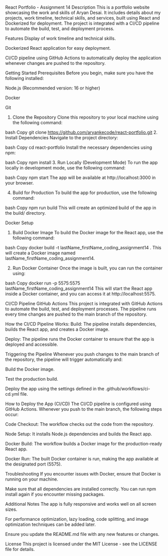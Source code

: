 React Portfolio - Assignment 14
Description
This is a portfolio website showcasing the work and skills of Aryan Desai. It includes details about my projects, work timeline, technical skills, and services, built using React and Dockerized for deployment. The project is integrated with a CI/CD pipeline to automate the build, test, and deployment process.

Features
Display of work timeline and technical skills.

Dockerized React application for easy deployment.

CI/CD pipeline using GitHub Actions to automatically deploy the application whenever changes are pushed to the repository.

Getting Started
Prerequisites
Before you begin, make sure you have the following installed:

Node.js (Recommended version: 16 or higher)

Docker

Git

1. Clone the Repository
Clone this repository to your local machine using the following command:

bash
Copy
git clone https://github.com/aryankecode/react-portfolio.git
2. Install Dependencies
Navigate to the project directory:

bash
Copy
cd react-portfolio
Install the necessary dependencies using npm:

bash
Copy
npm install
3. Run Locally (Development Mode)
To run the app locally in development mode, use the following command:

bash
Copy
npm start
The app will be available at http://localhost:3000 in your browser.

4. Build for Production
To build the app for production, use the following command:

bash
Copy
npm run build
This will create an optimized build of the app in the build/ directory.

Docker Setup
1. Build Docker Image
To build the Docker image for the React app, use the following command:

bash
Copy
docker build -t lastName_firstName_coding_assignment14 .
This will create a Docker image named lastName_firstName_coding_assignment14.

2. Run Docker Container
Once the image is built, you can run the container using:

bash
Copy
docker run -p 5575:5575 lastName_firstName_coding_assignment14
This will start the React app inside a Docker container, and you can access it at http://localhost:5575.

CI/CD Pipeline
GitHub Actions
This project is integrated with GitHub Actions to automate the build, test, and deployment processes. The pipeline runs every time changes are pushed to the main branch of the repository.

How the CI/CD Pipeline Works:
Build: The pipeline installs dependencies, builds the React app, and creates a Docker image.

Deploy: The pipeline runs the Docker container to ensure that the app is deployed and accessible.

Triggering the Pipeline
Whenever you push changes to the main branch of the repository, the pipeline will trigger automatically and:

Build the Docker image.

Test the production build.

Deploy the app using the settings defined in the .github/workflows/ci-cd.yml file.

How to Deploy the App (CI/CD)
The CI/CD pipeline is configured using GitHub Actions. Whenever you push to the main branch, the following steps occur:

Code Checkout: The workflow checks out the code from the repository.

Node Setup: It installs Node.js dependencies and builds the React app.

Docker Build: The workflow builds a Docker image for the production-ready React app.

Docker Run: The built Docker container is run, making the app available at the designated port (5575).

Troubleshooting
If you encounter issues with Docker, ensure that Docker is running on your machine.

Make sure that all dependencies are installed correctly. You can run npm install again if you encounter missing packages.

Additional Notes
The app is fully responsive and works well on all screen sizes.

For performance optimization, lazy loading, code splitting, and image optimization techniques can be added later.

Ensure you update the README.md file with any new features or changes.

License
This project is licensed under the MIT License - see the LICENSE file for details.